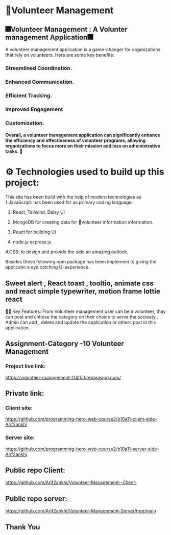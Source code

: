 # 🎁Volunteer  Management 

 

## 🎆Volunteer Management : A Volunter management  Application🎆

A volunteer management application is a game-changer for organizations that rely on volunteers. Here are some key benefits:

 

 ### Streamlined Coordination.

### Enhanced Communication.

### Efficient Tracking.

### Improved Engagement

### Customization.

 
#### Overall, a volunteer management application can significantly enhance the efficiency and effectiveness of volunteer programs, allowing organizations to focus more on their mission and less on administrative tasks. 🌟




# ⚙️ Technologies used to build up this project:

This site has been build with the help of modern technologies as 1.JavaScript: has been used for as primary coding language.
 
1. React, Tailwind, Daisy UI 

2. MongoDB for creating data for 🎁Volunteer information information.

 
3. React for building UI

4. node.ja express.js

 

4.CSS: to design and provide the side an amazing outlook.

 

Besides these following npm package has been implement to giving the applicatio a eye catching  UI experience.. 

 

## Sweet alert , React toast , tooltio, animate css and react simple typewriter, motion frame lottie react

 

📌📌 Key Features: From Volunteer management   user can be a volunteer, thay can post and chhose the category on their choice to serve the socieaty . Admin can add , delete and update the application or others post in this application. 

## Assignment-Category -10 Volunteer Management



### Project live link: 

 https://volunteer-management-114f5.firebaseapp.com/

## Private link:

### Client site: 
 https://github.com/programming-hero-web-course2/b10a11-client-side-Arif2ankhi

### Server site: 

https://github.com/programming-hero-web-course2/b10a11-server-side-Arif2ankhi

## Public repo Client:

https://github.com/Arif2ankhi/Volunteer-Management--Client-

## Public repo server: 

https://github.com/Arif2ankhi/Volunteer-Management-Server/tree/main



## Thank You